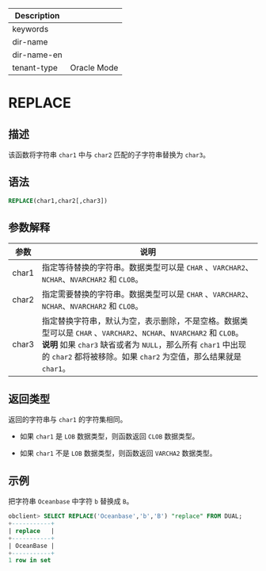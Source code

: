| Description   |                 |
|---------------|-----------------|
| keywords      |                 |
| dir-name      |                 |
| dir-name-en   |                 |
| tenant-type   | Oracle Mode     |

# REPLACE

## 描述

该函数将字符串 `char1` 中与 `char2` 匹配的子字符串替换为 `char3`。

## 语法

```sql
REPLACE(char1,char2[,char3])
```

## 参数解释

|  参数   |                                                                                                       说明                                                                                                        |
|-------|-----------------------------------------------------------------------------------------------------------------------------------------------------------------------------------------------------------------|
| char1 | 指定等待替换的字符串。数据类型可以是 `CHAR` 、`VARCHAR2`、`NCHAR`、`NVARCHAR2` 和 `CLOB`。                                                                                                                                             |
| char2 | 指定需要替换的字符串。数据类型可以是 `CHAR` 、`VARCHAR2`、`NCHAR`、`NVARCHAR2` 和 `CLOB`。                                                                                                                                             |
| char3 | 指定替换字符串，默认为空，表示删除，不是空格。数据类型可以是 `CHAR` 、`VARCHAR2`、`NCHAR`、`NVARCHAR2` 和 `CLOB`。 <br>**说明**  如果 `char3` 缺省或者为 `NULL`，那么所有 `char1` 中出现的 `char2` 都将被移除。如果 `char2` 为空值，那么结果就是 `char1`。 |

## 返回类型

返回的字符串与 `char1` 的字符集相同。

* 如果 `char1` 是 `LOB` 数据类型，则函数返回 `CLOB` 数据类型。

* 如果 `char1` 不是 `LOB` 数据类型，则函数返回 `VARCHA2` 数据类型。

## 示例

把字符串 `Oceanbase` 中字符 `b` 替换成 `B`。

```sql
obclient> SELECT REPLACE('Oceanbase','b','B') "replace" FROM DUAL;
+-----------+
| replace   |
+-----------+
| OceanBase |
+-----------+
1 row in set
```
